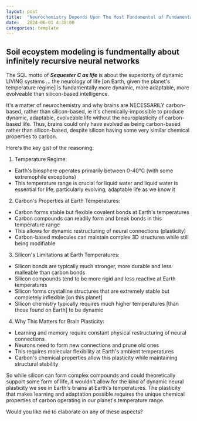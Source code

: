```yaml
---
layout: post
title:  "Neurochemistry Depends Upon The Most Fundamental of Fundamentals for Dynamic Life"
date:   2024-06-01 4:30:00
categories: template
---
```


## Soil ecoystem modeling is fundmentally about infinitely recursive neural networks

The SQL motto of ***Sequester C as life*** is about the superiority of dynamic LIVING systems ... the neurology of life [on Earth, given the planet's temperature regime] is fundamentally more dynamic, more adaptable, more evolveable than silicon-based intelligence.

It's a matter of neurochemistry and why brains are NECESSARILY carbon-based, rather than silicon-based, ie it's chemically-impossible to produce dynamic, adaptable, evolveable life without the neuroplasticity of carbon-based life. Thus, brains could only have evolved as being carbon-based rather than silicon-based, despite silicon having some very similar chemical properties to carbon. 

Here's the key gist of the reasoning:

1. Temperature Regime:

- Earth's biosphere operates primarily between 0-40°C (with some extremophile exceptions)
- This temperature range is crucial for liquid water and liquid water is essential for life, particularly evolving, adaptable life as we know it 

2. Carbon's Properties at Earth Temperatures:

- Carbon forms stable but flexible covalent bonds at Earth's temperatures
- Carbon compounds can readily form and break bonds in this temperature range
- This allows for dynamic restructuring of neural connections (plasticity)
- Carbon-based molecules can maintain complex 3D structures while still being modifiable

3. Silicon's Limitations at Earth Temperatures:

- Silicon bonds are typically much stronger, more durable and less malleable than carbon bonds
- Silicon compounds tend to be more rigid and less reactive at Earth temperatures
- Silicon forms crystalline structures that are extremely stable but completely inflexible [on this planet]
- Silicon chemistry typically requires much higher temperatures [than those found on Earth] to be dynamic

4. Why This Matters for Brain Plasticity:

- Learning and memory require constant physical restructuring of neural connections
- Neurons need to form new connections and prune old ones
- This requires molecular flexibility at Earth's ambient temperatures
- Carbon's chemical properties allow this plasticity while maintaining structural stability

So while silicon can form complex compounds and could theoretically support some form of life, it wouldn't allow for the kind of dynamic neural plasticity we see in Earth's brains at Earth's temperatures. The plasticity that makes learning and adaptation possible requires the unique chemical properties of carbon operating in our planet's temperature range.

Would you like me to elaborate on any of these aspects?